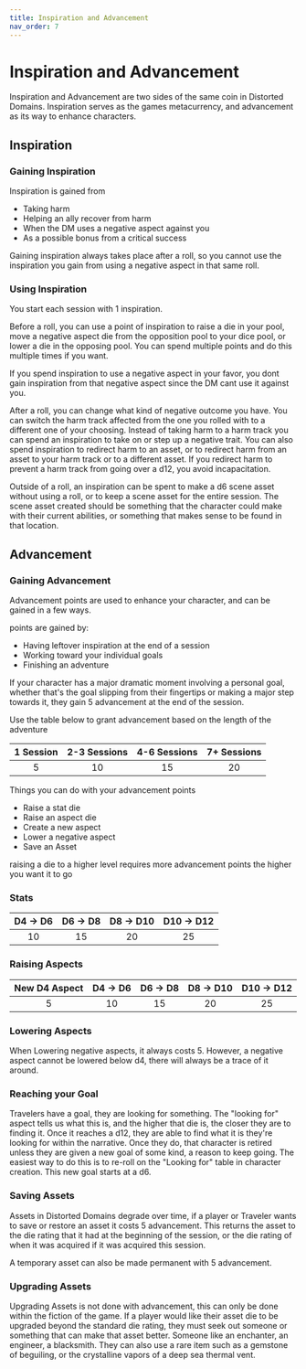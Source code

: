 ```yaml
---
title: Inspiration and Advancement
nav_order: 7
---
```

<script>
if (window.matchMedia && window.matchMedia('(prefers-color-scheme: dark)').matches) {
    jtd.setTheme('dark')
}
</script>
# Inspiration and Advancement

Inspiration and Advancement are two sides of the same coin in Distorted Domains. Inspiration serves as the games metacurrency, and advancement as its way to enhance characters. 

## Inspiration

### Gaining Inspiration

Inspiration is gained from
- Taking harm
- Helping an ally recover from harm
- When the DM uses a negative aspect against you
- As a possible bonus from a critical success

Gaining inspiration always takes place after a roll, so you cannot use the inspiration you gain from using a negative aspect in that same roll.

### Using Inspiration

You start each session with 1 inspiration. 

Before a roll, you can use a point of inspiration to raise a die in your pool, move a negative aspect die from the opposition pool to your dice pool, or lower a die in the opposing pool. You can spend multiple points and do this multiple times if you want.

If you spend inspiration to use a negative aspect in your favor, you dont gain inspiration from that negative aspect since the DM cant use it against you.

After a roll, you can change what kind of negative outcome you have. You can switch the harm track affected from the one you rolled with to a different one of your choosing. Instead of taking harm to a harm track you can spend an inspiration to take on or step up a negative trait. You can also spend inspiration to redirect harm to an asset, or to redirect harm from an asset to your harm track or to a different asset. If you redirect harm to prevent a harm track from going over a d12, you avoid incapacitation.

Outside of a roll, an inspiration can be spent to make a d6 scene asset without using a roll, or to keep a scene asset for the entire session. The scene asset created should be something that the character could make with their current abilities, or something that makes sense to be found in that location.

## Advancement

### Gaining Advancement

Advancement points are used to enhance your character, and can be gained in a few ways.

points are gained by:
- Having leftover inspiration at the end of a session
- Working toward your individual goals
- Finishing an adventure

If your character has a major dramatic moment involving a personal goal, whether that's the goal slipping from their fingertips or making a major step towards it, they gain 5 advancement at the end of the session.

Use the table below to grant advancement based on the length of the adventure

1 Session | 2-3 Sessions | 4-6 Sessions | 7+ Sessions
:-------: | :----------: | :----------: | :---------:
5         | 10           | 15           | 20


Things you can do with your advancement points
- Raise a stat die
- Raise an aspect die
- Create a new aspect
- Lower a negative aspect
- Save an Asset

raising a die to a higher level requires more advancement points the higher you want it to go

### Stats

 D4 -> D6 | D6 -> D8 | D8 -> D10 | D10 -> D12
 :------: | :------: | :-------: | :--------:
 10       | 15       | 20        | 25

### Raising Aspects

New D4 Aspect | D4 -> D6 | D6 -> D8 | D8 -> D10 | D10 -> D12
:-----------: | :------: | :------: | :-------: | :--------:
5             | 10       | 15       | 20        | 25

### Lowering Aspects

When Lowering negative aspects, it always costs 5. However, a negative aspect cannot be lowered below d4, there will always be a trace of it around.

### Reaching your Goal

Travelers have a goal, they are looking for something. The "looking for" aspect tells us what this is, and the higher that die is, the closer they are to finding it. Once it reaches a d12, they are able to find what it is they're looking for within the narrative. Once they do, that character is retired unless they are given a new goal of some kind, a reason to keep going. The easiest way to do this is to re-roll on the "Looking for" table in character creation. This new goal starts at a d6.


### Saving Assets

Assets in Distorted Domains degrade over time, if a player or Traveler wants to save or restore an asset it costs 5 advancement. This returns the asset to the die rating that it had at the beginning of the session, or the die rating of when it was acquired if it was acquired this session.

A temporary asset can also be made permanent with 5 advancement.

### Upgrading Assets

Upgrading Assets is not done with advancement, this can only be done within the fiction of the game. If a player would like their asset die to be upgraded beyond the standard die rating, they must seek out someone or something that can make that asset better. Someone like an enchanter, an engineer, a blacksmith. They can also use a rare item such as a gemstone of beguiling, or the crystalline vapors of a deep sea thermal vent.

